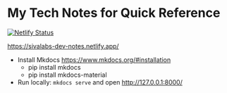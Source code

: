 My Tech Notes for Quick Reference
==================================

[![Netlify Status](https://api.netlify.com/api/v1/badges/a6ea7f2b-508d-48d2-a787-9d42689681a2/deploy-status)](https://app.netlify.com/sites/sivalabs-dev-notes/deploys)

https://sivalabs-dev-notes.netlify.app/

* Install Mkdocs https://www.mkdocs.org/#installation
  * pip install mkdocs
  * pip install mkdocs-material
* Run locally: `mkdocs serve` and open http://127.0.0.1:8000/
